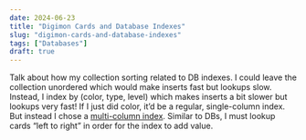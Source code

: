 ```yaml
---
date: 2024-06-23
title: "Digimon Cards and Database Indexes"
slug: "digimon-cards-and-database-indexes"
tags: ["Databases"]
draft: true
---
```


Talk about how my collection sorting related to DB indexes.
I could leave the collection unordered which would make inserts fast but lookups slow.
Instead, I index by (color, type, level) which makes inserts a bit slower but lookups very fast!
If I just did color, it’d be a regular, single-column index.
But instead I chose a [multi-column index](https://www.postgresql.org/docs/current/indexes-multicolumn.html).
Similar to DBs, I must lookup cards “left to right” in order for the index to add value.
